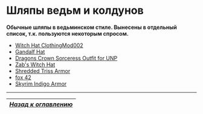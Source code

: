 # Шляпы ведьм и колдунов

**Обычные шляпы в ведьминском стиле. Вынесены в отдельный список, т.к. пользуются некоторым спросом.**

+ [Witch Hat ClothingMod002](http://www.nexusmods.com/skyrim/mods/11049/)
+ [Gandalf Hat](http://www.nexusmods.com/skyrim/mods/4198/)
+ [Dragons Crown Sorceress Outfit for UNP](http://www.nexusmods.com/skyrim/mods/11767/)
+ [Zab's Witch Hat](http://steamcommunity.com/sharedfiles/filedetails/?id=11301)
+ [Shredded Triss Armor](http://www.nexusmods.com/skyrim/mods/18113/)
+ [fox 42](http://modtype.doorblog.jp/archives/41731764.html)
+ [Skyrim Indigo Armor](http://modtype.doorblog.jp/archives/16712814.html)

------

|[*Назад к оглавлению*](../01_Оглавление.md)|
|:---:|
